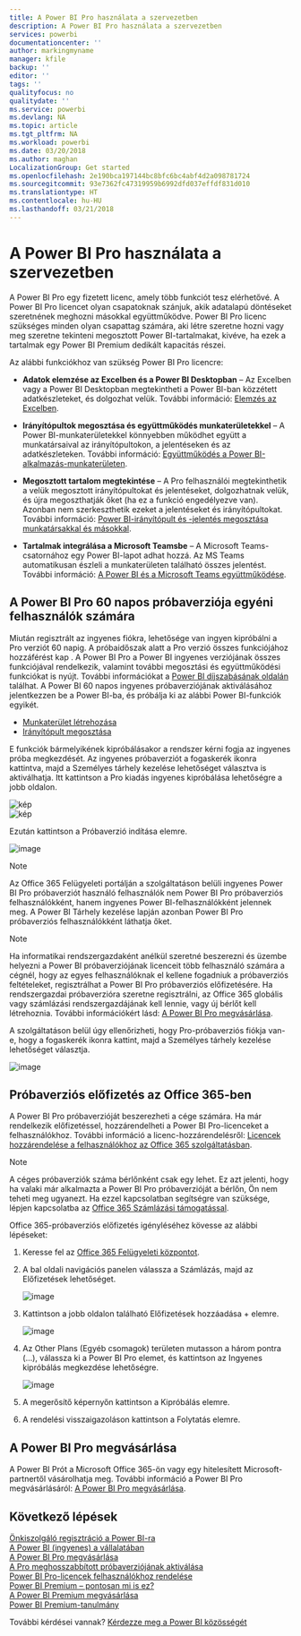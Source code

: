 ```yaml
---
title: A Power BI Pro használata a szervezetben
description: A Power BI Pro használata a szervezetben
services: powerbi
documentationcenter: ''
author: markingmyname
manager: kfile
backup: ''
editor: ''
tags: ''
qualityfocus: no
qualitydate: ''
ms.service: powerbi
ms.devlang: NA
ms.topic: article
ms.tgt_pltfrm: NA
ms.workload: powerbi
ms.date: 03/20/2018
ms.author: maghan
LocalizationGroup: Get started
ms.openlocfilehash: 2e190bca197144bc8bfc6bc4abf4d2a098781724
ms.sourcegitcommit: 93e7362fc47319959b6992dfd037effdf831d010
ms.translationtype: HT
ms.contentlocale: hu-HU
ms.lasthandoff: 03/21/2018
---
```

# <a name="power-bi-pro-in-your-organization"></a>A Power BI Pro használata a szervezetben

A Power BI Pro egy fizetett licenc, amely több funkciót tesz elérhetővé. A Power BI Pro licencet olyan csapatoknak szánjuk, akik adatalapú döntéseket szeretnének meghozni másokkal együttműködve.  Power BI Pro licenc szükséges minden olyan csapattag számára, aki létre szeretne hozni vagy meg szeretne tekinteni megosztott Power BI-tartalmakat, kivéve, ha ezek a tartalmak egy Power BI Premium dedikált kapacitás részei.

Az alábbi funkciókhoz van szükség Power BI Pro licencre:

* **Adatok elemzése az Excelben és a Power BI Desktopban** – Az Excelben vagy a Power BI Desktopban megtekintheti a Power BI-ban közzétett adatkészleteket, és dolgozhat velük. További információ: [Elemzés az Excelben](service-analyze-in-excel.md).

* **Irányítópultok megosztása és együttműködés munkaterületekkel** – A Power BI-munkaterületekkel könnyebben működhet együtt a munkatársaival az irányítópultokon, a jelentéseken és az adatkészleteken. További információ: [Együttműködés a Power BI-alkalmazás-munkaterületen](service-collaborate-power-bi-workspace.md).

* **Megosztott tartalom megtekintése** – A Pro felhasználói megtekinthetik a velük megosztott irányítópultokat és jelentéseket, dolgozhatnak velük, és újra megoszthatják őket (ha ez a funkció engedélyezve van). Azonban nem szerkeszthetik ezeket a jelentéseket és irányítópultokat. További információ: [Power BI-irányítópult és -jelentés megosztása munkatársakkal és másokkal](service-share-dashboards.md).

* **Tartalmak integrálása a Microsoft Teamsbe** – A Microsoft Teams-csatornához egy Power BI-lapot adhat hozzá. Az MS Teams automatikusan észleli a munkaterületen található összes jelentést. További információ: [A Power BI és a Microsoft Teams együttműködése](https://powerbi.microsoft.com/en-us/blog/power-bi-teams-up-with-microsoft-teams/). 

## <a name="power-bi-pro-60-day-trial-for-individuals"></a>A Power BI Pro 60 napos próbaverziója egyéni felhasználók számára

Miután regisztrált az ingyenes fiókra, lehetősége van ingyen kipróbálni a Pro verziót 60 napig. A próbaidőszak alatt a Pro verzió összes funkciójához hozzáférést kap . A Power BI Pro a Power BI ingyenes verziójának összes funkciójával rendelkezik, valamint további megosztási és együttműködési funkciókat is nyújt. További információkat a [Power BI díjszabásának oldalán](https://powerbi.microsoft.com/en-us/pricing/) találhat. A Power BI 60 napos ingyenes próbaverziójának aktiválásához jelentkezzen be a Power BI-ba, és próbálja ki az alábbi Power BI-funkciók egyikét.

* [Munkaterület létrehozása](service-create-distribute-apps.md)
* [Irányítópult megosztása](service-share-dashboards.md)

E funkciók bármelyikének kipróbálásakor a rendszer kérni fogja az ingyenes próba megkezdését. Az ingyenes próbaverziót a fogaskerék ikonra kattintva, majd a Személyes tárhely kezelése lehetőséget választva is aktiválhatja. Itt kattintson a Pro kiadás ingyenes kipróbálása lehetőségre a jobb oldalon.

   ![kép](media/service-power-bi-pro-in-your-organization/service-power-bi-pro-in-your-organization-01.png)
   </br>
   ![kép](media/service-power-bi-pro-in-your-organization/service-power-bi-pro-in-your-organization-02.png)

Ezután kattintson a Próbaverzió indítása elemre.

   ![image](media/service-power-bi-pro-in-your-organization/service-power-bi-pro-in-your-organization-03.png)

> [!NOTE]
> Az Office 365 Felügyeleti portálján a szolgáltatáson belüli ingyenes Power BI Pro próbaverziót használó felhasználók nem Power BI Pro próbaverziós felhasználókként, hanem ingyenes Power BI-felhasználókként jelennek meg. A Power BI Tárhely kezelése lapján azonban Power BI Pro próbaverziós felhasználókként láthatja őket.
>

> [!NOTE]
> Ha informatikai rendszergazdaként anélkül szeretné beszerezni és üzembe helyezni a Power BI próbaverziójának licenceit több felhasználó számára a cégnél, hogy az egyes felhasználóknak el kellene fogadniuk a próbaverziós feltételeket, regisztrálhat a Power BI Pro próbaverziós előfizetésére. Ha rendszergazdai próbaverzióra szeretne regisztrálni, az Office 365 globális vagy számlázási rendszergazdájának kell lennie, vagy új bérlőt kell létrehoznia. További információkért lásd: [A Power BI Pro megvásárlása](service-admin-purchasing-power-bi-pro.md).
>

A szolgáltatáson belül úgy ellenőrizheti, hogy Pro-próbaverziós fiókja van-e, hogy a fogaskerék ikonra kattint, majd a Személyes tárhely kezelése lehetőséget választja.

   ![image](media/service-power-bi-pro-in-your-organization/service-power-bi-pro-in-your-organization-04.png)

## <a name="subscription-trial-in-office-365"></a>Próbaverziós előfizetés az Office 365-ben

A Power BI Pro próbaverzióját beszerezheti a cége számára. Ha már rendelkezik előfizetéssel, hozzárendelheti a Power BI Pro-licenceket a felhasználókhoz. További információ a licenc-hozzárendelésről: [Licencek hozzárendelése a felhasználókhoz az Office 365 szolgáltatásban](https://support.office.com/en-us/article/assign-licenses-to-users-in-office-365-for-business-997596b5-4173-4627-b915-36abac6786dc?ui=en-US&rs=en-US&ad=US).

> [!NOTE]
> A céges próbaverziók száma bérlőnként csak egy lehet. Ez azt jelenti, hogy ha valaki már alkalmazta a Power BI Pro próbaverzióját a bérlőn, Ön nem teheti meg ugyanezt. Ha ezzel kapcsolatban segítségre van szüksége, lépjen kapcsolatba az [Office 365 Számlázási támogatással](https://support.office.microsoft.com/en-us/article/contact-support-for-business-products-admin-help-32a17ca7-6fa0-4870-8a8d-e25ba4ccfd4b?CorrelationId=552bbf37-214f-4202-80cb-b94240dcd671&ui=en-US&rs=en-US&ad=US).
>

Office 365-próbaverziós előfizetés igényléséhez kövesse az alábbi lépéseket:

1. Keresse fel az [Office 365 Felügyeleti központot](https://portal.office.com/adminportal/home#/homepage).
2. A bal oldali navigációs panelen válassza a Számlázás, majd az Előfizetések lehetőséget.

   ![image](media/service-power-bi-pro-in-your-organization/service-power-bi-pro-in-your-organization-05.png)

3. Kattintson a jobb oldalon található Előfizetések hozzáadása + elemre.

   ![image](media/service-power-bi-pro-in-your-organization/service-power-bi-pro-in-your-organization-06.png)

4. Az Other Plans (Egyéb csomagok) területen mutasson a három pontra (...), válassza ki a Power BI Pro elemet, és kattintson az Ingyenes kipróbálás megkezdése lehetőségre.

   ![image](media/service-power-bi-pro-in-your-organization/service-power-bi-pro-in-your-organization-07.png) 

5. A megerősítő képernyőn kattintson a Kipróbálás elemre.
6. A rendelési visszaigazoláson kattintson a Folytatás elemre.

## <a name="purchasing-power-bi-pro"></a>A Power BI Pro megvásárlása

A Power BI Prót a Microsoft Office 365-ön vagy egy hitelesített Microsoft-partnertől vásárolhatja meg. További információ a Power BI Pro megvásárlásáról: [A Power BI Pro megvásárlása](service-admin-purchasing-power-bi-pro.md).

## <a name="next-steps"></a>Következő lépések
[Önkiszolgáló regisztráció a Power BI-ra](service-admin-signing-up-for-power-bi-with-a-new-office-365-trial.md)
<br/>
[A Power BI (ingyenes) a vállalatában](service-admin-service-free-in-your-organization.md)
<br/>
[A Power BI Pro megvásárlása](service-admin-purchasing-power-bi-pro.md)
<br/>
[A Pro meghosszabbított próbaverziójának aktiválása](service-extended-pro-trial.md)
<br/>
[Power BI Pro-licencek felhasználókhoz rendelése](service-assigning-power-bi-pro-licenses.md)
<br/>
[Power BI Premium – pontosan mi is ez?](service-admin-premium-manage.md)
<br/>
[A Power BI Premium megvásárlása](service-admin-premium-purchase.md)
<br/>
[Power BI Premium-tanulmány](https://aka.ms/pbipremiumwhitepaper)

További kérdései vannak? [Kérdezze meg a Power BI közösségét](https://community.powerbi.com/)